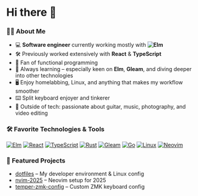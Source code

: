 # Hi there 👋

### 👨‍💻 About Me

- 💻 **Software engineer** currently working mostly with <b>![Elm](https://img.shields.io/badge/-Elm-60B5CC?logo=elm&logoColor=fff)</b>
- 🛠️ Previously worked extensively with <b>React</b> & <b>TypeScript</b>
- 🧩 Fan of functional programming
- 🌱 Always learning – especially keen on <b>Elm</b>, <b>Gleam</b>, and diving deeper into other technologies
- 🖥️ Enjoy homelabbing, Linux, and anything that makes my workflow smoother
- ⌨️ Split keyboard enjoyer and tinkerer
- 🎸 Outside of tech: passionate about guitar, music, photography, and video editing

### 🛠️ Favorite Technologies & Tools

[![Elm](https://img.shields.io/badge/-Elm-60B5CC?logo=elm&logoColor=fff)](https://elm-lang.org/)
[![React](https://img.shields.io/badge/-React-20232A?logo=react&logoColor=61dafb)](https://react.dev/)
[![TypeScript](https://img.shields.io/badge/-TypeScript-3178C6?logo=typescript&logoColor=fff)](https://www.typescriptlang.org/)
[![Rust](https://img.shields.io/badge/-Rust-000?logo=rust&logoColor=fff)](https://www.rust-lang.org/)
[![Gleam](https://img.shields.io/badge/-Gleam-FF69B4?logo=gleam&logoColor=fff)](https://gleam.run/)
[![Go](https://img.shields.io/badge/-Go-00ADD8?logo=go&logoColor=fff)](https://go.dev/)
[![Linux](https://img.shields.io/badge/-Linux-FCC624?logo=linux&logoColor=000)](https://www.kernel.org/)
[![Neovim](https://img.shields.io/badge/-Neovim-57A143?logo=neovim&logoColor=fff)](https://neovim.io/)

### 🚀 Featured Projects

- [dotfiles](https://github.com/IsakLarsson/dotfiles) – My developer environment & Linux config
- [nvim-2025](https://github.com/IsakLarsson/nvim-2025) – Neovim setup for 2025
- [temper-zmk-config](https://github.com/IsakLarsson/temper-zmk-config) – Custom ZMK keyboard config
